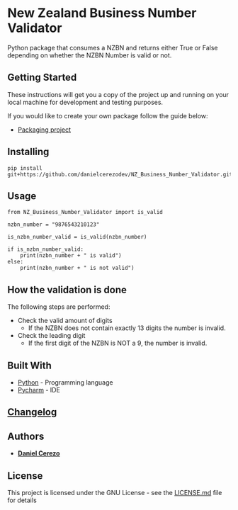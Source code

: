 # New Zealand Business Number Validator
Python package that consumes a NZBN and returns either True or False depending on whether the NZBN Number is valid or not.

## Getting Started

These instructions will get you a copy of the project up and 
running on your local machine for development and testing purposes.

If you would like to create your own package follow the guide below:
* [Packaging project](https://packaging.python.org/tutorials/packaging-projects/)

## Installing

```
pip install git+https://github.com/danielcerezodev/NZ_Business_Number_Validator.git
```

## Usage

```
from NZ_Business_Number_Validator import is_valid

nzbn_number = "9876543210123"

is_nzbn_number_valid = is_valid(nzbn_number)

if is_nzbn_number_valid:
    print(nzbn_number + " is valid")
else:
    print(nzbn_number + " is not valid")
```

## How the validation is done

The following steps are performed:

* Check the valid amount of digits
    * If the NZBN does not contain exactly 13 digits the number is invalid.
* Check the leading digit
    * If the first digit of the NZBN is NOT a 9, the number is invalid.

## Built With

* [Python](https://www.python.org/) - Programming language
* [Pycharm](https://www.jetbrains.com/pycharm/) - IDE

## [Changelog](https://github.com/danielcerezodev/NZ_Business_Number_Validator/blob/master/CHANGELOG.md)

## Authors

* [**Daniel Cerezo**](https://github.com/danielcerezodev)

## License

This project is licensed under the GNU License - see the [LICENSE.md](https://github.com/danielcerezodev/NZ_Business_Number_Validator/blob/master/LICENSE.md) file for details
